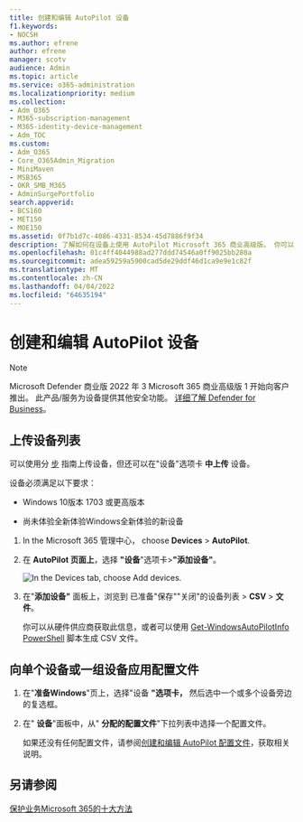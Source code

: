 ```yaml
---
title: 创建和编辑 AutoPilot 设备
f1.keywords:
- NOCSH
ms.author: efrene
author: efrene
manager: scotv
audience: Admin
ms.topic: article
ms.service: o365-administration
ms.localizationpriority: medium
ms.collection:
- Adm_O365
- M365-subscription-management
- M365-identity-device-management
- Adm_TOC
ms.custom:
- Adm_O365
- Core_O365Admin_Migration
- MiniMaven
- MSB365
- OKR_SMB_M365
- AdminSurgePortfolio
search.appverid:
- BCS160
- MET150
- MOE150
ms.assetid: 0f7b1d7c-4086-4331-8534-45d7886f9f34
description: 了解如何在设备上使用 AutoPilot Microsoft 365 商业高级版。 你可以将配置文件分配给设备或一组设备。
ms.openlocfilehash: 01c4ff4044988ad277ddd74546a0ff9025bb280a
ms.sourcegitcommit: adea59259a5900cad5de29ddf46d1ca9e9e1c82f
ms.translationtype: MT
ms.contentlocale: zh-CN
ms.lasthandoff: 04/04/2022
ms.locfileid: "64635194"
---
```

# <a name="create-and-edit-autopilot-devices"></a>创建和编辑 AutoPilot 设备

> [!NOTE]
> Microsoft Defender 商业版 2022 年 3 Microsoft 365 商业高级版 1 开始向客户推出。 此产品/服务为设备提供其他安全功能。 [详细了解 Defender for Business](../security/defender-business/mdb-overview.md)。

## <a name="upload-a-list-of-devices"></a>上传设备列表

可以使用分 [步](m365bp-add-autopilot-devices-and-profile.md) 指南上传设备，但还可以在"设备"选项卡 **中上传** 设备。 
  
设备必须满足以下要求：
  
- Windows 10版本 1703 或更高版本
    
- 尚未体验全新体验Windows全新体验的新设备

1. In the Microsoft 365 管理中心， choose **Devices** \> **AutoPilot**.
  
2. 在 **AutoPilot 页面上**，选择 **"设备**"选项卡\>**"添加设备"**。
    
    ![In the Devices tab, choose Add devices.](./../media/6ba81e22-c873-40ad-8a72-ce64d15ea6ba.png)
  
3. 在"**添加设备"** 面板上，浏览到 [](../admin/misc/device-list.md)已准备"保存""关闭"的设备列表 \> **CSV** \> **文件**。
    
    你可以从硬件供应商获取此信息，或者可以使用 [Get-WindowsAutoPilotInfo PowerShell](https://www.powershellgallery.com/packages/Get-WindowsAutoPilotInfo) 脚本生成 CSV 文件。 
    
## <a name="assign-a-profile-to-a-device-or-a-group-of-devices"></a>向单个设备或一组设备应用配置文件

1. 在"**准备Windows**"页上，选择"设备 **"选项卡，** 然后选中一个或多个设备旁边的复选框。 
    
2. 在" **设备**"面板中，从" **分配的配置文件**"下拉列表中选择一个配置文件。 
    
    如果还没有任何配置文件，请参阅[创建和编辑 AutoPilot 配置文件](../admin/devices/create-and-edit-autopilot-profiles.md)，获取相关说明。 

## <a name="see-also"></a>另请参阅

[保护业务Microsoft 365的十大方法](../admin/security-and-compliance/secure-your-business-data.md)